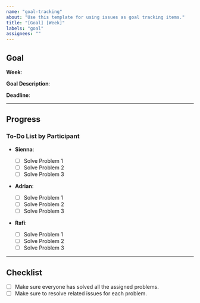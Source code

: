 ```yaml
---
name: "goal-tracking"
about: "Use this template for using issues as goal tracking items."
title: "[Goal] [Week]"
labels: "goal"
assignees: ""
---
```


## Goal

**Week**:

**Goal Description**:

**Deadline**:

---

## Progress

### To-Do List by Participant

- **Sienna**:

  - [ ] Solve Problem 1
  - [ ] Solve Problem 2
  - [ ] Solve Problem 3

- **Adrian**:

  - [ ] Solve Problem 1
  - [ ] Solve Problem 2
  - [ ] Solve Problem 3

- **Rafi**:
  - [ ] Solve Problem 1
  - [ ] Solve Problem 2
  - [ ] Solve Problem 3

---

## Checklist

- [ ] Make sure everyone has solved all the assigned problems.
- [ ] Make sure to resolve related issues for each problem.
